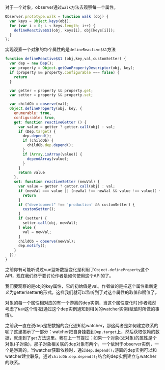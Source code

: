 对于一个对象，observer通过```walk```方法去观察每一个属性。


```javascript
Observer.prototype.walk = function walk (obj) {
  var keys = Object.keys(obj);
  for (var i = 0; i < keys.length; i++) {
    defineReactive$$1(obj, keys[i], obj[keys[i]]);
  }
};
```

实现观察一个对象的每个属性的是```defineReactive$$1```方法


```javascript
function defineReactive$$1 (obj,key,val,customSetter) {
  var dep = new Dep();
  var property = Object.getOwnPropertyDescriptor(obj, key);
  if (property && property.configurable === false) {
    return
  }

  var getter = property && property.get;
  var setter = property && property.set;

  var childOb = observe(val);
  Object.defineProperty(obj, key, {
    enumerable: true,
    configurable: true,
    get: function reactiveGetter () {
      var value = getter ? getter.call(obj) : val;
      if (Dep.target) {
        dep.depend();
        if (childOb) {
          childOb.dep.depend();
        }
        if (Array.isArray(value)) {
          dependArray(value);
        }
      }
      return value
    },
    set: function reactiveSetter (newVal) {
      var value = getter ? getter.call(obj) : val;
      if (newVal === value || (newVal !== newVal && value !== value)) {
        return
      }
      if ("development" !== 'production' && customSetter) {
        customSetter();
      }
      if (setter) {
        setter.call(obj, newVal);
      } else {
        val = newVal;
      }
      childOb = observe(newVal);
      dep.notify();
    }
  });
}
```

之前你有可能听说过vue监听数据变化是利用了```Object.defineProperty```这个API，现在我们终于要讨论作者是如何使用这个API的了。

我们要观察的是obj的key属性，它的初始值是val。作者做的是把这个属性重新定义为getter/setter的形式，这样我们就可以监听到了对这个属性的取值和赋值了。

对象的每一个属性相对应的有一个游离的dep实例，当这个属性变化时(作者竟然考虑了```NaN```这个情况)通过这个dep实例通知到相关的watcher实例(赋值时所做的事情)。


之前我一直在说dep是把数据的变化通知给watcher，那这两者是如何建立联系的呢？这里揭示了一部分：watcher把自身挂载到```Dep.target```上，然后获取依赖的数据，就走到了```get```方法这里。我在上一节提过：如果一个对象(父对象)的属性是个对象(子对象)，那子对象相关联的dep对象有两个，一个依附于observer实例，一个是游离的。当watcher获取依赖时，通过```dep.depend();```游离的dep实例可以和watcher建立联系，通过```childOb.dep.depend();```结合的dep实例建立与watcher的联系。